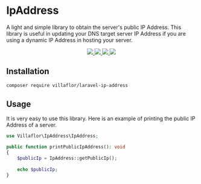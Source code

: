 # IpAddress

A light and simple library to obtain the server's public IP Address. This library is useful in updating your DNS target
server IP Address if you are using a dynamic IP Address in hosting your server.

<p align="center">
  <a href="https://travis-ci.org/github/villaflor/laravel-ip-address">
    <img src="https://img.shields.io/travis/villaflor/laravel-ip-address.svg?style=flat">
  </a>
  <a href="https://github.com/villaflor/laravel-ip-address/blob/main/LICENSE">
    <img src="https://img.shields.io/github/license/villaflor/laravel-ip-address.svg?style=flat">
  </a>
  <a href="https://travis-ci.org/github/villaflor/laravel-ip-address">
    <img src="https://img.shields.io/packagist/php-v/villaflor/laravel-ip-address">
  </a>
  <a href="https://packagist.org/packages/villaflor/laravel-ip-address">
    <img src="https://img.shields.io/packagist/v/villaflor/laravel-ip-address">
  </a>
</p>

## Installation

```bash
composer require villaflor/laravel-ip-address
```

## Usage

It is very easy to use this library. Here is an example of printing the public IP Address of a server.

```php
use Villaflor\IpAddress\IpAddress;

public function printPublicIpAddress(): void
{
    $publicIp = IpAddress::getPublicIp();
    
    echo $publicIp;
}
```
